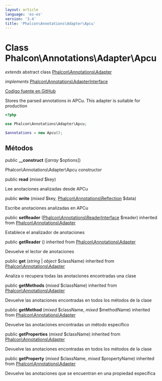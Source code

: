 ```yaml
---
layout: article
language: 'es-es'
version: '3.4'
title: 'Phalcon\Annotations\Adapter\Apcu'
---
```


# Class **Phalcon\Annotations\Adapter\Apcu**

*extends* abstract class [Phalcon\Annotations\Adapter](/3.4/en/api/Phalcon_Annotations_Adapter)

*implements* [Phalcon\Annotations\AdapterInterface](/3.4/en/api/Phalcon_Annotations_AdapterInterface)

<a href="https://github.com/phalcon/cphalcon/tree/v3.4.0/phalcon/annotations/adapter/apcu.zep" class="btn btn-default btn-sm">Codigo fuente en GitHub</a>

Stores the parsed annotations in APCu. This adapter is suitable for production

```php
<?php

use Phalcon\Annotations\Adapter\Apcu;

$annotations = new Apcu();

```

## Métodos

public **__construct** ([*array* $options])

Phalcon\Annotations\Adapter\Apcu constructor

public **read** (*mixed* $key)

Lee anotaciones analizadas desde APCu

public **write** (*mixed* $key, [Phalcon\Annotations\Reflection](/3.4/en/api/Phalcon_Annotations_Reflection) $data)

Escribe anotaciones analizadas en APCu

public **setReader** ([Phalcon\Annotations\ReaderInterface](/3.4/en/api/Phalcon_Annotations_ReaderInterface) $reader) inherited from [Phalcon\Annotations\Adapter](/3.4/en/api/Phalcon_Annotations_Adapter)

Establece el analizador de anotaciones

public **getReader** () inherited from [Phalcon\Annotations\Adapter](/3.4/en/api/Phalcon_Annotations_Adapter)

Devuelve el lector de anotaciones

public **get** (*string* | *object* $className) inherited from [Phalcon\Annotations\Adapter](/3.4/en/api/Phalcon_Annotations_Adapter)

Analiza o recupera todas las anotaciones encontradas una clase

public **getMethods** (*mixed* $className) inherited from [Phalcon\Annotations\Adapter](/3.4/en/api/Phalcon_Annotations_Adapter)

Devuelve las anotaciones encontradas en todos los métodos de la clase

public **getMethod** (*mixed* $className, *mixed* $methodName) inherited from [Phalcon\Annotations\Adapter](/3.4/en/api/Phalcon_Annotations_Adapter)

Devuelve las anotaciones encontradas un método específico

public **getProperties** (*mixed* $className) inherited from [Phalcon\Annotations\Adapter](/3.4/en/api/Phalcon_Annotations_Adapter)

Devuelve las anotaciones encontradas en todos los métodos de la clase

public **getProperty** (*mixed* $className, *mixed* $propertyName) inherited from [Phalcon\Annotations\Adapter](/3.4/en/api/Phalcon_Annotations_Adapter)

Devuelve las anotaciones que se encuentran en una propiedad específica